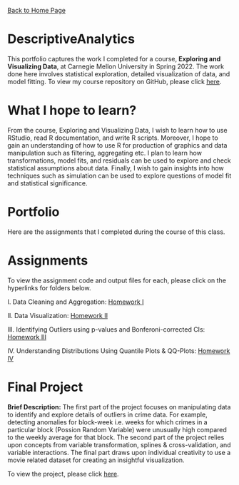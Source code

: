 [Back to Home Page](https://mhmirza.github.io/mhmirza/)

# DescriptiveAnalytics

This portfolio captures the work I completed for a course, **Exploring and Visualizing Data**, at Carnegie Mellon University in Spring 2022. The work done here involves statistical exploration, detailed visualization of data, and model fitting. To view my course repository on GitHub, please click [here](https://github.com/mhmirza/DescriptiveAnalytics).

# What I hope to learn?

From the course, Exploring and Visualizing Data, I wish to learn how to use RStudio, read R documentation, and write R scripts. Moreover, I hope to gain an understanding of how to use R for production of graphics and data manipulation such as filtering, aggregating etc. I plan to learn how transformations, model fits, and residuals can be used to explore and check statistical assumptions about data. Finally, I wish to gain insights into how techniques such as simulation can be used to explore questions of model fit and statistical significance.

# Portfolio

Here are the assignments that I completed during the course of this class. 

# Assignments

To view the assignment code and output files for each, please click on the hyperlinks for folders below. 

I. Data Cleaning and Aggregation: [Homework I](https://github.com/mhmirza/DescriptiveAnalytics/tree/main/hw%201)

II. Data Visualization: [Homework II](https://github.com/mhmirza/DescriptiveAnalytics/tree/main/hw%202)

III. Identifying Outliers using p-values and Bonferoni-corrected CIs: [Homework III](https://github.com/mhmirza/DescriptiveAnalytics/tree/main/hw%203)

IV. Understanding Distributions Using Quantile Plots & QQ-Plots: [Homework IV](https://github.com/mhmirza/DescriptiveAnalytics/tree/main/hw%204)

# Final Project

**Brief Description:** The first part of the project focuses on manipulating data to identify and explore details of outliers in crime data. For example, detecting anomalies for block-week i.e. weeks for which crimes in a particular block (Possion Random Variable) were unusually high compared to the weekly average for that block. The second part of the project relies upon concepts from variable transformation, splines & cross-validation, and variable interactions. The final part draws upon individual creativity to use a movie related dataset for creating an insightful visualization.   

To view the project, please click [here](https://github.com/mhmirza/DescriptiveAnalytics/tree/main/Project). 
